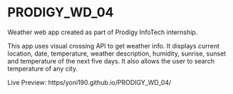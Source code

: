 # PRODIGY_WD_04
Weather web app created as part of Prodigy InfoTech internship. 

This app uses visual crossing API to get weather info. It displays current location, date, temperature, weather description, humidity, sunrise, sunset and temperature of the next five days. It also allows the user to search temperature of any city.

Live Preview: https/yoni190.github.io/PRODIGY_WD_04/
